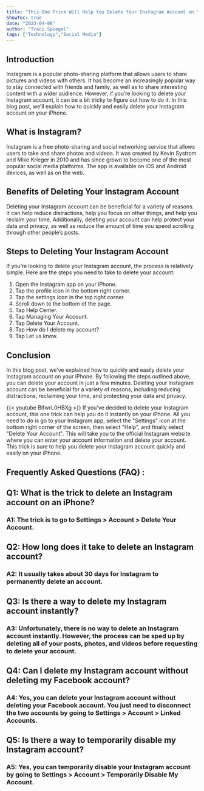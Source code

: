 ```yaml
---
title: "This One Trick Will Help You Delete Your Instagram Account on Your iPhone Instantly!"
ShowToc: true 
date: "2023-04-08"
author: "Traci Spiegel" 
tags: ["Technology","Social Media"]
---
```

## Introduction 

Instagram is a popular photo-sharing platform that allows users to share pictures and videos with others. It has become an increasingly popular way to stay connected with friends and family, as well as to share interesting content with a wider audience. However, if you’re looking to delete your Instagram account, it can be a bit tricky to figure out how to do it. In this blog post, we’ll explain how to quickly and easily delete your Instagram account on your iPhone.

## What is Instagram?

Instagram is a free photo-sharing and social networking service that allows users to take and share photos and videos. It was created by Kevin Systrom and Mike Krieger in 2010 and has since grown to become one of the most popular social media platforms. The app is available on iOS and Android devices, as well as on the web.

## Benefits of Deleting Your Instagram Account

Deleting your Instagram account can be beneficial for a variety of reasons. It can help reduce distractions, help you focus on other things, and help you reclaim your time. Additionally, deleting your account can help protect your data and privacy, as well as reduce the amount of time you spend scrolling through other people’s posts. 

## Steps to Deleting Your Instagram Account

If you’re looking to delete your Instagram account, the process is relatively simple. Here are the steps you need to take to delete your account:

1. Open the Instagram app on your iPhone.
2. Tap the profile icon in the bottom right corner.
3. Tap the settings icon in the top right corner.
4. Scroll down to the bottom of the page.
5. Tap Help Center.
6. Tap Managing Your Account.
7. Tap Delete Your Account.
8. Tap How do I delete my account?
9. Tap Let us know.

## Conclusion

In this blog post, we’ve explained how to quickly and easily delete your Instagram account on your iPhone. By following the steps outlined above, you can delete your account in just a few minutes. Deleting your Instagram account can be beneficial for a variety of reasons, including reducing distractions, reclaiming your time, and protecting your data and privacy.

{{< youtube BlfwrL0HBXg >}} 
If you've decided to delete your Instagram account, this one trick can help you do it instantly on your iPhone. All you need to do is go to your Instagram app, select the "Settings" icon at the bottom right corner of the screen, then select "Help", and finally select "Delete Your Account". This will take you to the official Instagram website where you can enter your account information and delete your account. This trick is sure to help you delete your Instagram account quickly and easily on your iPhone.

## Frequently Asked Questions (FAQ) :
<h2>Q1: What is the trick to delete an Instagram account on an iPhone?</h2>

<h3>A1: The trick is to go to Settings > Account > Delete Your Account.</h3>

<h2>Q2: How long does it take to delete an Instagram account?</h2>

<h3>A2: It usually takes about 30 days for Instagram to permanently delete an account.</h3>

<h2>Q3: Is there a way to delete my Instagram account instantly?</h2>

<h3>A3: Unfortunately, there is no way to delete an Instagram account instantly. However, the process can be sped up by deleting all of your posts, photos, and videos before requesting to delete your account.</h3>

<h2>Q4: Can I delete my Instagram account without deleting my Facebook account?</h2>

<h3>A4: Yes, you can delete your Instagram account without deleting your Facebook account. You just need to disconnect the two accounts by going to Settings > Account > Linked Accounts.</h3>

<h2>Q5: Is there a way to temporarily disable my Instagram account?</h2>

<h3>A5: Yes, you can temporarily disable your Instagram account by going to Settings > Account > Temporarily Disable My Account.</h3>


